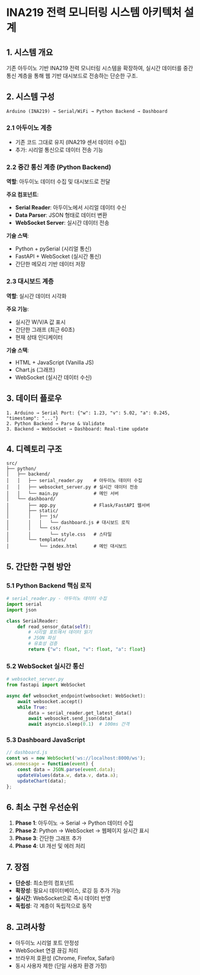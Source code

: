 # INA219 전력 모니터링 시스템 아키텍처 설계

## 1. 시스템 개요

기존 아두이노 기반 INA219 전력 모니터링 시스템을 확장하여, 실시간 데이터를 중간 통신 계층을 통해 웹 기반 대시보드로 전송하는 단순한 구조.

## 2. 시스템 구성

```
Arduino (INA219) → Serial/WiFi → Python Backend → Dashboard
```

### 2.1 아두이노 계층
- 기존 코드 그대로 유지 (INA219 센서 데이터 수집)
- 추가: 시리얼 통신으로 데이터 전송 기능

### 2.2 중간 통신 계층 (Python Backend)
**역할**: 아두이노 데이터 수집 및 대시보드로 전달

**주요 컴포넌트**:
- **Serial Reader**: 아두이노에서 시리얼 데이터 수신
- **Data Parser**: JSON 형태로 데이터 변환
- **WebSocket Server**: 실시간 데이터 전송

**기술 스택**:
- Python + pySerial (시리얼 통신)
- FastAPI + WebSocket (실시간 통신)
- 간단한 메모리 기반 데이터 저장

### 2.3 대시보드 계층
**역할**: 실시간 데이터 시각화

**주요 기능**:
- 실시간 W/V/A 값 표시
- 간단한 그래프 (최근 60초)
- 현재 상태 인디케이터

**기술 스택**:
- HTML + JavaScript (Vanilla JS)
- Chart.js (그래프)
- WebSocket (실시간 데이터 수신)

## 3. 데이터 플로우

```
1. Arduino → Serial Port: {"w": 1.23, "v": 5.02, "a": 0.245, "timestamp": "..."}
2. Python Backend → Parse & Validate
3. Backend → WebSocket → Dashboard: Real-time update
```

## 4. 디렉토리 구조

```
src/
├── python/
│   ├── backend/
│   │   ├── serial_reader.py    # 아두이노 데이터 수집
│   │   ├── websocket_server.py # 실시간 데이터 전송
│   │   └── main.py             # 메인 서버
│   └── dashboard/
│       ├── app.py              # Flask/FastAPI 웹서버
│       ├── static/
│       │   ├── js/
│       │   │   └── dashboard.js # 대시보드 로직
│       │   └── css/
│       │       └── style.css   # 스타일
│       └── templates/
│           └── index.html      # 메인 대시보드
```

## 5. 간단한 구현 방안

### 5.1 Python Backend 핵심 로직
```python
# serial_reader.py - 아두이노 데이터 수집
import serial
import json

class SerialReader:
    def read_sensor_data(self):
        # 시리얼 포트에서 데이터 읽기
        # JSON 파싱
        # 유효성 검증
        return {"w": float, "v": float, "a": float}
```

### 5.2 WebSocket 실시간 통신
```python
# websocket_server.py
from fastapi import WebSocket

async def websocket_endpoint(websocket: WebSocket):
    await websocket.accept()
    while True:
        data = serial_reader.get_latest_data()
        await websocket.send_json(data)
        await asyncio.sleep(0.1)  # 100ms 간격
```

### 5.3 Dashboard JavaScript
```javascript
// dashboard.js
const ws = new WebSocket('ws://localhost:8000/ws');
ws.onmessage = function(event) {
    const data = JSON.parse(event.data);
    updateValues(data.w, data.v, data.a);
    updateChart(data);
};
```

## 6. 최소 구현 우선순위

1. **Phase 1**: 아두이노 → Serial → Python 데이터 수집
2. **Phase 2**: Python → WebSocket → 웹페이지 실시간 표시
3. **Phase 3**: 간단한 그래프 추가
4. **Phase 4**: UI 개선 및 에러 처리

## 7. 장점

- **단순성**: 최소한의 컴포넌트
- **확장성**: 필요시 데이터베이스, 로깅 등 추가 가능
- **실시간**: WebSocket으로 즉시 데이터 반영
- **독립성**: 각 계층이 독립적으로 동작

## 8. 고려사항

- 아두이노 시리얼 포트 안정성
- WebSocket 연결 끊김 처리
- 브라우저 호환성 (Chrome, Firefox, Safari)
- 동시 사용자 제한 (단일 사용자 환경 가정)